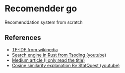 # Recomendder go

Recomenddation system from scratch

## References

- [TF-IDF from wikipedia](https://en.wikipedia.org/wiki/Tf%E2%80%93idf)
- [Search engine in Rust from Tsoding (youtube)](https://youtu.be/hm5xOJiVEeg?si=NQOA5c0W8m2NDx4-)
- [Medium article (I only read the title)](https://medium.com/geekculture/understanding-tf-idf-and-cosine-similarity-for-recommendation-engine-64d8b51aa9f9)
- [Cosine similarity explanation By StatQuest (youtube)](https://youtu.be/e9U0QAFbfLI?si=b3ytcZQs7KpHh4tw)
